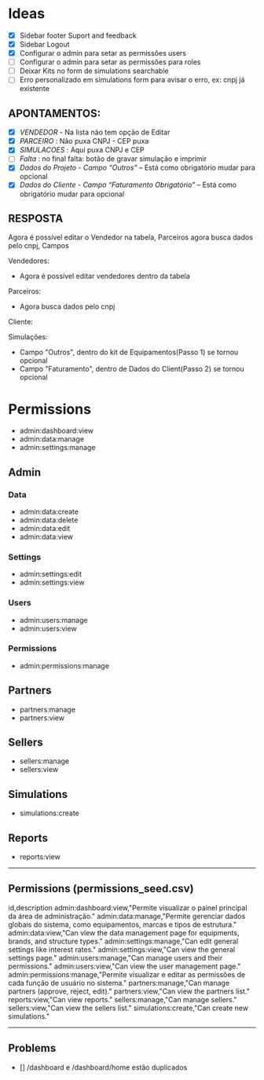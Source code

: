 # Ideas

- [X] Sidebar footer Suport and feedback
- [X] Sidebar Logout
- [X] Configurar o admin para setar as permissões users
- [ ] Configurar o admin para setar as permissões para roles
- [ ] Deixar Kits no form de simulations searchable
- [ ] Erro personalizado em simulations form para avisar o erro, ex: cnpj já existente

## APONTAMENTOS:

- [X] *VENDEDOR* - Na lista não tem opção de Editar
- [X] *PARCEIRO* : Não puxa CNPJ - CEP puxa
- [X] *SIMULACOES* : Aqui puxa CNPJ e CEP
- [ ] *Falta* : no final falta: botão de gravar simulação e imprimir
- [X] *Dados do Projeto* - *Campo “Outros”* – Está como obrigatório mudar para opcional
- [X] *Dados do Cliente* - *Campo “Faturamento Obrigatório”* – Está como obrigatório mudar para opcional

## RESPOSTA
Agora é possível editar o Vendedor na tabela, Parceiros agora busca dados pelo cnpj, Campos

Vendedores:
- Agora é possível editar vendedores dentro da tabela

Parceiros:
- Agora busca dados pelo cnpj

Cliente:
<!-- - É criado um cliente novo com os dados do Passo 2 do formulário de nova simulação -->

Simulações:
- Campo "Outros", dentro do kit de Equipamentos(Passo 1) se tornou opcional
- Campo "Faturamento", dentro de Dados do Client(Passo 2) se tornou opcional
<!-- - Usamos os Dados do Client(Passo 2) para criar um cliente novo automaticamente, porém agora é obrigatório inserir uma senha dentro do formulário -->

# Permissions
- admin:dashboard:view
- admin:data:manage
- admin:settings:manage

## Admin

### Data
- admin:data:create
- admin:data:delete
- admin:data:edit
- admin:data:view

### Settings
- admin:settings:edit
- admin:settings:view

### Users
- admin:users:manage
- admin:users:view

### Permissions
- admin:permissions:manage

## Partners
- partners:manage
- partners:view

## Sellers
- sellers:manage
- sellers:view

## Simulations
- simulations:create

## Reports
- reports:view

---


## Permissions (permissions_seed.csv)
id,description
admin:dashboard:view,"Permite visualizar o painel principal da área de administração."
admin:data:manage,"Permite gerenciar dados globais do sistema, como equipamentos, marcas e tipos de estrutura."
admin:data:view,"Can view the data management page for equipments, brands, and structure types."
admin:settings:manage,"Can edit general settings like interest rates."
admin:settings:view,"Can view the general settings page."
admin:users:manage,"Can manage users and their permissions."
admin:users:view,"Can view the user management page."
admin:permissions:manage,"Permite visualizar e editar as permissões de cada função de usuário no sistema."
partners:manage,"Can manage partners (approve, reject, edit)."
partners:view,"Can view the partners list."
reports:view,"Can view reports."
sellers:manage,"Can manage sellers."
sellers:view,"Can view the sellers list."
simulations:create,"Can create new simulations."


--- 

## Problems
- [] /dashboard e /dashboard/home estão duplicados
